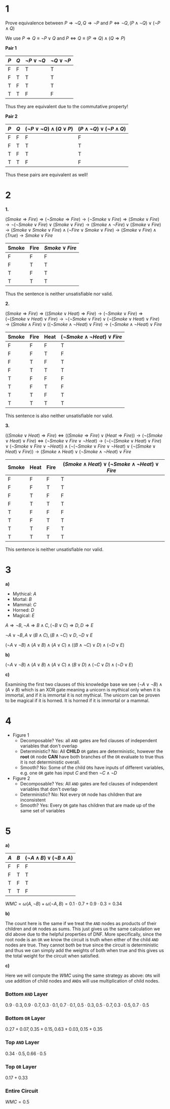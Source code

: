 # 1

Prove equivalence between $P \Rightarrow \lnot Q, Q \Rightarrow \lnot P$ and $P
\Leftrightarrow \lnot Q, (P \land \lnot Q) \lor (\lnot P \land Q)$

We use $P \Rightarrow Q \equiv \lnot P \lor Q$ and $P \Leftrightarrow Q \equiv
(P \Rightarrow Q) \land (Q \Rightarrow P)$

**Pair 1**

| $P$ | $Q$ | $\lnot P \lor \lnot Q$ | $\lnot Q \lor \lnot P$ |
| --- | --- | ---------------------- | ---------------------- |
| F   | F   | T                      | T                      |
| F   | T   | T                      | T                      |
| T   | F   | T                      | T                      |
| T   | T   | F                      | F                      |

Thus they are equivalent due to the commutative property!

**Pair 2**

| $P$ | $Q$ | $(\lnot P \lor \lnot Q) \land (Q \lor P)$ | $(P \land \lnot Q) \lor (\lnot P \land Q)$ |
| --- | --- | ----------------------------------------- | ------------------------------------------ |
| F   | F   | F                                         | F                                          |
| F   | T   | T                                         | T                                          |
| T   | F   | T                                         | T                                          |
| T   | T   | F                                         | F                                          |

Thus these pairs are equivalent as well!

# 2

**1.**

$(Smoke \Rightarrow Fire) \Rightarrow (\lnot Smoke \Rightarrow Fire)
\longrightarrow (\lnot Smoke \lor Fire) \Rightarrow (Smoke \lor Fire)
\longrightarrow \lnot(\lnot Smoke \lor Fire) \lor (Smoke \lor Fire)
\longrightarrow (Smoke \land \lnot Fire) \lor (Smoke \lor Fire) \longrightarrow
(Smoke \lor Smoke \lor Fire) \land (\lnot Fire \lor Smoke \lor Fire)
\longrightarrow (Smoke \lor Fire) \land (True) \longrightarrow Smoke \lor Fire$

| Smoke | Fire | $Smoke \lor Fire$ |
| ----- | ---- | ----------------- |
| F     | F    | F                 |
| F     | T    | T                 |
| T     | F    | T                 |
| T     | T    | T                 |

Thus the sentence is neither unsatisfiable nor valid.

**2.**

$(Smoke \Rightarrow Fire) \Rightarrow ((Smoke \lor Heat) \Rightarrow Fire)
\longrightarrow (\lnot Smoke \lor Fire) \Rightarrow (\lnot (Smoke \lor Heat)
\lor Fire) \longrightarrow \lnot(\lnot Smoke \lor Fire) \lor (\lnot (Smoke \lor
Heat) \lor Fire) \longrightarrow (Smoke \land Fire) \lor ((\lnot Smoke \land
\lnot Heat) \lor Fire) \longrightarrow (\lnot Smoke \land \lnot Heat) \lor Fire$

| Smoke | Fire | Heat | $(\lnot Smoke \land \lnot Heat) \lor Fire$ |
| ----- | ---- | ---- | ------------------------------------------ |
| F     | F    | F    | T                                          |
| F     | F    | T    | F                                          |
| F     | T    | F    | T                                          |
| F     | T    | T    | T                                          |
| T     | F    | F    | F                                          |
| T     | F    | T    | F                                          |
| T     | T    | F    | T                                          |
| T     | T    | T    | T                                          |

This sentence is also neither unsatisfiable nor valid.

**3.**

$((Smoke \lor Heat) \Rightarrow Fire) \Leftrightarrow ((Smoke \Rightarrow Fire)
\lor (Heat \Rightarrow Fire)) \longrightarrow (\lnot (Smoke \lor Heat) \lor
Fire) \Leftrightarrow (\lnot Smoke \lor Fire\lor \lnot Heat) \longrightarrow
(\lnot(\lnot (Smoke \lor Heat) \lor Fire) \lor (\lnot Smoke \lor Fire\lor \lnot
Heat)) \land (\lnot(\lnot Smoke \lor Fire\lor \lnot Heat)\lor (\lnot (Smoke \lor
Heat) \lor Fire)) \longrightarrow (Smoke \land Heat) \lor (\lnot Smoke \land
\lnot Heat) \lor Fire$

| Smoke | Heat | Fire | $(Smoke \land Heat) \lor (\lnot Smoke \land \lnot Heat) \lor Fire$ |
| ----- | ---- | ---- | ------------------------------------------------------------------ |
| F     | F    | F    | T                                                                  |
| F     | F    | T    | T                                                                  |
| F     | T    | F    | F                                                                  |
| F     | T    | T    | T                                                                  |
| T     | F    | F    | F                                                                  |
| T     | F    | T    | T                                                                  |
| T     | T    | F    | T                                                                  |
| T     | T    | T    | T                                                                  |

This sentence is neither unsatisfiable nor valid.

# 3

**a)**

- Mythical: $A$
- Mortal: $B$
- Mammal: $C$
- Horned: $D$
- Magical: $E$

$A \Rightarrow \lnot B, \lnot A \Rightarrow B \land C, (\lnot B \lor C)
\Rightarrow D, D \Rightarrow E$

$\lnot A \lor \lnot B, A \lor (B \land C), (B \land \lnot C) \lor D, \lnot D
\lor E$

$(\lnot A \lor \lnot B) \land (A \lor B) \land (A \lor C) \land ((B \land \lnot
C) \lor D) \land (\lnot D \lor E)$

**b)**

$(\lnot A \lor \lnot B) \land (A \lor B) \land (A \lor C) \land (B \lor D) \land
(\lnot C \lor D) \land (\lnot D \lor E)$

**c)**

Examining the first two clauses of this knowledge base we see $(\lnot A \lor
\lnot B) \land (A \lor B)$ which is an XOR gate meaning a unicorn is mythical
only when it is immortal, and if it is immortal it is not mythical. The unicorn
can be proven to be magical if it is horned. It is horned if it is immortal or a
mammal.

# 4

- Figure 1
  - Decomposable? Yes: all `AND` gates are fed clauses of independent variables
    that don't overlap
  - Deterministic? No: All **CHILD** `OR` gates are deterministic, however the
    **root** `OR` node **CAN** have both branches of the `OR` evaluate to true
    thus it is not deterministic overall.
  - Smooth? No: Some of the child `OR`s have inputs of different variables, e.g.
    one `OR` gate has input $C$ and then $\lnot C \land \lnot D$
- Figure 2
  - Decomposable? Yes: All `AND` gates are fed clauses of independent variables
    that don't overlap
  - Deterministic? No: Not every `OR` node has children that are inconsistent
  - Smooth? Yes: Every `OR` gate has children that are made up of the same set
    of variables

# 5

**a)**

| $A$ | $B$ | $(\lnot A \land B) \lor (\lnot B \land A)$ |
| --- | --- | ------------------------------------------ |
| F   | F   | F                                          |
| F   | T   | T                                          |
| T   | F   | T                                          |
| T   | T   | F                                          |

$WMC = \omega(A, \lnot B) + \omega(\lnot A, B) = 0.1 \cdot 0.7 + 0.9 \cdot 0.3 =
0.34$

**b)**

The count here is the same if we treat the `AND` nodes as products of their
children and `OR` nodes as sums. This just gives us the same calculation we did
above due to the helpful properties of DNF. More specifically, since the root
node is an `OR` we know the circuit is truth when either of the child `AND`
nodes are true. They cannot both be true since the circuit is deterministic and
thus we can simply add the weights of both when true and this gives us the total
weight for the circuit when satisfied.

**c)**

Here we will compute the $WMC$ using the same strategy as above: `OR`s will use
addition of child nodes and `AND`s will use multiplication of child nodes.

### Bottom `AND` Layer

$0.9\cdot 0.3, 0.9\cdot 0.7, 0.3\cdot 0.1, 0.7\cdot 0.1, 0.5\cdot 0.3, 0.5\cdot
0.7, 0.3\cdot 0.5, 0.7\cdot 0.5$

### Bottom `OR` Layer

$0.27 + 0.07, 0.35 + 0.15, 0.63 + 0.03, 0.15 + 0.35$

### Top `AND` Layer

$0.34\cdot 0.5, 0.66\cdot 0.5$

### Top `OR` Layer

$0.17 + 0.33$

### Entire Circuit

$WMC = 0.5$

